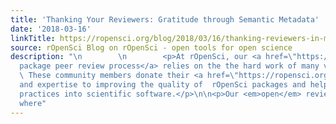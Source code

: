 ```yaml
---
title: 'Thanking Your Reviewers: Gratitude through Semantic Metadata'
date: '2018-03-16'
linkTitle: https://ropensci.org/blog/2018/03/16/thanking-reviewers-in-metadata/
source: rOpenSci Blog on rOpenSci - open tools for open science
description: "\n        \n        <p>At rOpenSci, our <a href=\"https://ropensci.org/blog/2017/09/01/nf-softwarereview/\">R
  package peer review process</a> relies on the the hard work of many volunteer reviewers.
  \ These community members donate their <a href=\"https://ropensci.org/blog/2016/03/28/software-review/#review-takes-a-lot-of-time\">time</a>
  and expertise to improving the quality of  rOpenSci packages and helping drive best
  practices into scientific software.</p>\n\n<p>Our <em>open</em> review process,
  where"
---
```

